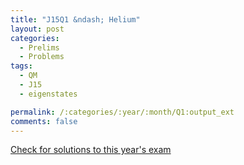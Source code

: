 ```yaml
---
title: "J15Q1 &ndash; Helium"
layout: post
categories:
  - Prelims
  - Problems
tags:
  - QM
  - J15
  - eigenstates

permalink: /:categories/:year/:month/Q1:output_ext
comments: false
---
```

<object data="2015J1Q.pdf" type="application/pdf" width="100%" height="500"></object>
<div class="message"><a href='https://princetonprelim.com/prelim/34/'>Check for solutions to this year's exam</a></div>